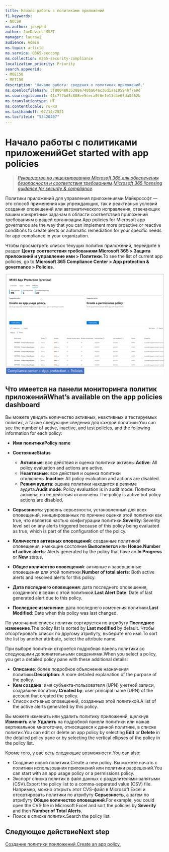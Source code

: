 ```yaml
---
title: Начало работы с политиками приложений
f1.keywords:
- NOCSH
ms.author: josephd
author: JoeDavies-MSFT
manager: laurawi
audience: Admin
ms.topic: article
ms.service: O365-seccomp
ms.collection: m365-security-compliance
localization_priority: Priority
search.appverid:
- MOE150
- MET150
description: 'Начало работы: сведения о политиках приложений.'
ms.openlocfilehash: 3f80048835388e740ba64ac36d1aa19594bf7a9d
ms.sourcegitcommit: 41c7f7bd5c808ee5ceca0f6efe13d4e67da0262b
ms.translationtype: HT
ms.contentlocale: ru-RU
ms.lasthandoff: 07/14/2021
ms.locfileid: "53420407"
---
```

# <a name="get-started-with-app-policies"></a><span data-ttu-id="4f948-103">Начало работы с политиками приложений</span><span class="sxs-lookup"><span data-stu-id="4f948-103">Get started with app policies</span></span>

><span data-ttu-id="4f948-104">*[Руководство по лицензированию Microsoft 365 для обеспечения безопасности и соответствия требованиям](https://aka.ms/ComplianceSD).*</span><span class="sxs-lookup"><span data-stu-id="4f948-104">*[Microsoft 365 licensing guidance for security & compliance](https://aka.ms/ComplianceSD).*</span></span>

<span data-ttu-id="4f948-105">Политики приложений для управления приложениями Майкрософт — это способ применения как упреждающих, так и реактивных условий создания оповещений или автоматического исправления, отвечающих вашим конкретным задачам в области соответствия приложений требованиям в вашей организации.</span><span class="sxs-lookup"><span data-stu-id="4f948-105">App policies for Microsoft app governance are the way that you can implement more proactive or reactive conditions to create alerts or automatic remediation for your specific needs for app compliance in your organization.</span></span>

<span data-ttu-id="4f948-106">Чтобы просмотреть список текущих политик приложений, перейдите в раздел **Центр соответствия требованиям Microsoft 365 > Защита приложений и управление ими > Политики**.</span><span class="sxs-lookup"><span data-stu-id="4f948-106">To see the list of current app policies, go to **Microsoft 365 Compliance Center > App protection & governance > Policies**.</span></span>

![Страница сводки политик MAPG в Центре соответствия требованиям Microsoft 365](..\media\manage-app-protection-governance\mapg-cc-policies.png)

## <a name="whats-available-on-the-app-policies-dashboard"></a><span data-ttu-id="4f948-108">Что имеется на панели мониторинга политик приложений</span><span class="sxs-lookup"><span data-stu-id="4f948-108">What’s available on the app policies dashboard</span></span>

<span data-ttu-id="4f948-109">Вы можете увидеть количество активных, неактивных и тестируемых политик, а также следующие сведения для каждой политики:</span><span class="sxs-lookup"><span data-stu-id="4f948-109">You can see the number of active, inactive, and test policies, and the following information for each policy:</span></span>

- <span data-ttu-id="4f948-110">**Имя политики**</span><span class="sxs-lookup"><span data-stu-id="4f948-110">**Policy name**</span></span>
- <span data-ttu-id="4f948-111">**Состояние**</span><span class="sxs-lookup"><span data-stu-id="4f948-111">**Status**</span></span>

  - <span data-ttu-id="4f948-112">**Активные**: все действия и оценка политики активны.</span><span class="sxs-lookup"><span data-stu-id="4f948-112">**Active**:  All policy evaluation and actions are active.</span></span>
  - <span data-ttu-id="4f948-113">**Неактивные**: все действия и оценка политики отключены.</span><span class="sxs-lookup"><span data-stu-id="4f948-113">**Inactive**: All policy evaluation and actions are disabled.</span></span>
  - <span data-ttu-id="4f948-114">**Режим аудита**: оценка политики находится в режиме аудита.</span><span class="sxs-lookup"><span data-stu-id="4f948-114">**Audit mode**: Policy evaluation is in audit mode.</span></span> <span data-ttu-id="4f948-115">Политика активна, но ее действия отключены.</span><span class="sxs-lookup"><span data-stu-id="4f948-115">The policy is active but policy actions are disabled.</span></span>

- <span data-ttu-id="4f948-116">**Серьезность**: уровень серьезности, установленный для всех оповещений, инициированных по причине оценки этой политики как true, что является частью конфигурации политики.</span><span class="sxs-lookup"><span data-stu-id="4f948-116">**Severity**: Severity level set on any alerts triggered because of this policy being evaluated as true, which is part of the configuration of the policy.</span></span>
- <span data-ttu-id="4f948-117">**Количество активных оповещений**: созданные политикой оповещения, имеющие состояние **Выполняется** или **Новое**.</span><span class="sxs-lookup"><span data-stu-id="4f948-117">**Number of active alerts**: Alerts generated by the policy that have an **In Progress** or **New** status.</span></span>
- <span data-ttu-id="4f948-118">**Общее количество оповещений**: активные и завершенные оповещения для этой политики.</span><span class="sxs-lookup"><span data-stu-id="4f948-118">**Number of total alerts**: Both active alerts and resolved alerts for this policy.</span></span>
- <span data-ttu-id="4f948-119">**Дата последнего оповещения**: дата последнего оповещения, созданного в связи с этой политикой.</span><span class="sxs-lookup"><span data-stu-id="4f948-119">**Last Alert Date**: Date of last generated alert due to this policy.</span></span>
- <span data-ttu-id="4f948-120">**Последнее изменение**: дата последнего изменения политики.</span><span class="sxs-lookup"><span data-stu-id="4f948-120">**Last Modified**: Date when this policy was last changed.</span></span>

<span data-ttu-id="4f948-121">По умолчанию список политик сортируется по атрибуту **Последнее изменение**.</span><span class="sxs-lookup"><span data-stu-id="4f948-121">The policy list is sorted by **Last modified** by default.</span></span> <span data-ttu-id="4f948-122">Чтобы отсортировать список по другому атрибуту, выберите его имя.</span><span class="sxs-lookup"><span data-stu-id="4f948-122">To sort the list by another attribute, select the attribute name.</span></span>

<span data-ttu-id="4f948-123">При выборе политики откроется подробная панель политики со следующими дополнительными сведениями.</span><span class="sxs-lookup"><span data-stu-id="4f948-123">When you select a policy, you get a detailed policy pane with these additional details:</span></span>

- <span data-ttu-id="4f948-124">**Описание**: более подробное объяснение назначения политики.</span><span class="sxs-lookup"><span data-stu-id="4f948-124">**Description**: A more detailed explanation of the purpose of the policy.</span></span>
- <span data-ttu-id="4f948-125">**Кем создана**: имя субъекта-пользователя (UPN) учетной записи, создавшей политику.</span><span class="sxs-lookup"><span data-stu-id="4f948-125">**Created by**: user principal name (UPN) of the account that created the policy.</span></span>
- <span data-ttu-id="4f948-126">Список активных оповещений, созданных этой политикой.</span><span class="sxs-lookup"><span data-stu-id="4f948-126">A list of the active alerts generated by this policy.</span></span>

<span data-ttu-id="4f948-127">Вы можете изменить или удалить политику приложений, щелкнув **Изменить** или **Удалить** на подробной панели политики или нажав вертикальное многоточие, относящееся к данной политике, в списке политик.</span><span class="sxs-lookup"><span data-stu-id="4f948-127">You can edit or delete an app policy by selecting **Edit** or **Delete** in the detailed policy pane or by selecting the vertical ellipses of the policy in the policy list.</span></span>

<span data-ttu-id="4f948-128">Кроме того, у вас есть следующие возможности.</span><span class="sxs-lookup"><span data-stu-id="4f948-128">You can also:</span></span>

- <span data-ttu-id="4f948-129">Создание новой политики.</span><span class="sxs-lookup"><span data-stu-id="4f948-129">Create a new policy.</span></span> <span data-ttu-id="4f948-130">Вы можете начать с политики использования приложений или политики разрешений.</span><span class="sxs-lookup"><span data-stu-id="4f948-130">You can start with an app usage policy or a permissions policy.</span></span>
- <span data-ttu-id="4f948-131">Экспорт списка политик в файл данных с разделителями-запятыми (CSV).</span><span class="sxs-lookup"><span data-stu-id="4f948-131">Export the policy list to a comma-separated value (CSV) file.</span></span> <span data-ttu-id="4f948-132">Например, можно открыть этот CVS-файл в Microsoft Excel и отсортировать политики по атрибуту **Серьезность**, а затем по атрибуту **Общее количество оповещений**.</span><span class="sxs-lookup"><span data-stu-id="4f948-132">For example, you could open the CVS file in Microsoft Excel and sort the policies by **Severity** and then **Number of Total Alerts**.</span></span>
- <span data-ttu-id="4f948-133">Поиск в списке политик.</span><span class="sxs-lookup"><span data-stu-id="4f948-133">Search the policy list.</span></span>

## <a name="next-step"></a><span data-ttu-id="4f948-134">Следующее действие</span><span class="sxs-lookup"><span data-stu-id="4f948-134">Next step</span></span>

[<span data-ttu-id="4f948-135">Создание политики приложений.</span><span class="sxs-lookup"><span data-stu-id="4f948-135">Create an app policy.</span></span>](app-governance-app-policies-create.md)
